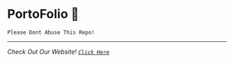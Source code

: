 # PortoFolio 📃
```
Please Dont Abuse This Repo!
```
------
*Check Out Our Website! [`Click Here`](https://tcode.my.id)*
